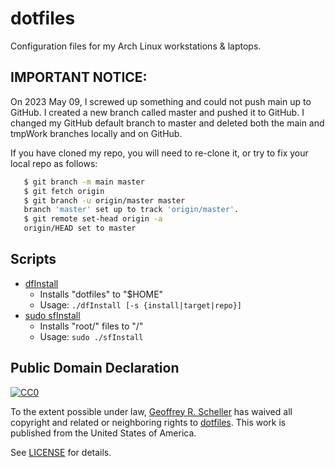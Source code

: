 # dotfiles

Configuration files for my Arch Linux workstations & laptops.

## IMPORTANT NOTICE:
On 2023 May 09, I screwed up something and could not push main up to
GitHub.  I created a new branch called master and pushed it to GitHub.
I changed my GitHub default branch to master and deleted both the main
and tmpWork branches locally and on GitHub.

If you have cloned my repo, you will need to re-clone it, or try to
fix your local repo as follows:

``` bash
   $ git branch -m main master
   $ git fetch origin
   $ git branch -u origin/master master
   branch 'master' set up to track 'origin/master'.
   $ git remote set-head origin -a
   origin/HEAD set to master
```

## Scripts

* [dfInstall](dfInstall)
  * Installs "dotfiles" to "$HOME"
  * Usage: `./dfInstall [-s {install|target|repo}]`
* [sudo sfInstall](sfInstall)
  * Installs "root/" files to "/"
  * Usage: `sudo ./sfInstall`

## Public Domain Declaration

<p xmlns:dct="http://purl.org/dc/terms/"
   xmlns:vcard="http://www.w3.org/2001/vcard-rdf/3.0#">
  <a rel="license"
     href="http://creativecommons.org/publicdomain/zero/1.0/">
     <img src="http://i.creativecommons.org/p/zero/1.0/88x31.png"
          style="border-style: none;"
          alt="CC0"></a>

  To the extent possible under law,
  [Geoffrey R. Scheller](https://github.com/grscheller)
  has waived all copyright and related or neighboring rights
  to [dotfiles](https://github.com/grscheller/dotfiles).
  This work is published from the United States of America.
</p>

See [LICENSE](LICENSE) for details.
